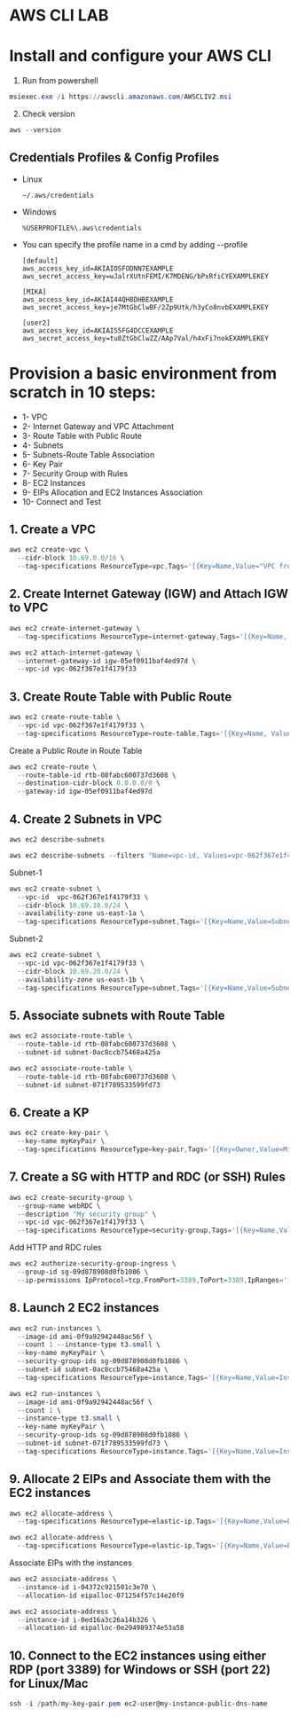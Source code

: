 # AWS CLI LAB


# Install and configure your AWS CLI

  1. Run from powershell
  ```powershell
  msiexec.exe /i https://awscli.amazonaws.com/AWSCLIV2.msi
  ```

  2. Check version
  ```powershell
  aws --version
  ```

## Credentials Profiles & Config Profiles

* Linux
  ```
  ~/.aws/credentials
  ```
  
* Windows
  ```
  %USERPROFILE%\.aws\credentials
  ```
  
* You can specify the profile name in a cmd by adding --profile <profileName>
  ```
  [default]
  aws_access_key_id=AKIAIOSFODNN7EXAMPLE
  aws_secret_access_key=wJalrXUtnFEMI/K7MDENG/bPxRfiCYEXAMPLEKEY

  [MIKA]
  aws_access_key_id=AKIAI44QH8DHBEXAMPLE
  aws_secret_access_key=je7MtGbClwBF/2Zp9Utk/h3yCo8nvbEXAMPLEKEY
  
  [user2]
  aws_access_key_id=AKIAI55FG4DCCEXAMPLE
  aws_secret_access_key=tu8ZtGbClwZZ/AAp7Val/h4xFi7nokEXAMPLEKEY
  ```
    
  
# Provision a basic environment from scratch in 10 steps:

* 1- VPC
* 2- Internet Gateway and VPC Attachment
* 3- Route Table with Public Route
* 4- Subnets
* 5- Subnets-Route Table Association
* 6- Key Pair
* 7- Security Group with Rules
* 8- EC2 Instances
* 9- EIPs Allocation and EC2 Instances Association
* 10- Connect and Test

  
## 1. Create a VPC
  ```powershell
  aws ec2 create-vpc \
  	--cidr-block 10.69.0.0/16 \
  	--tag-specifications ResourceType=vpc,Tags='[{Key=Name,Value="VPC from CLI"},{Key=Owner,Value="MIKA"}]'
  ```
  
  
## 2. Create Internet Gateway (IGW) and Attach IGW to VPC
  ```powershell
  aws ec2 create-internet-gateway \
	--tag-specifications ResourceType=internet-gateway,Tags='[{Key=Name, Value=myIGW}]'
  ```
  ```powershell
  aws ec2 attach-internet-gateway \
	--internet-gateway-id igw-05ef0911baf4ed97d \ 
	--vpc-id vpc-062f367e1f4179f33
  ```	

## 3. Create Route Table with Public Route
  ```powershell
  aws ec2 create-route-table \
	--vpc-id vpc-062f367e1f4179f33 \
	--tag-specifications ResourceType=route-table,Tags='[{Key=Name, Value=Public-RT}]'
  ```

  Create a Public Route in Route Table 
  ```powershell
  aws ec2 create-route \
	--route-table-id rtb-08fabc600737d3608 \
	--destination-cidr-block 0.0.0.0/0 \
	--gateway-id igw-05ef0911baf4ed97d
  ```	

## 4. Create 2 Subnets in VPC
  ```powershell
  aws ec2 describe-subnets
  ```
  ```powershell
  aws ec2 describe-subnets --filters "Name=vpc-id, Values=vpc-062f367e1f4179f33"
  ```

  Subnet-1
  ```powershell
  aws ec2 create-subnet \
	--vpc-id  vpc-062f367e1f4179f33 \
	--cidr-block 10.69.10.0/24 \
	--availability-zone us-east-1a \
	--tag-specifications ResourceType=subnet,Tags='[{Key=Name,Value=Subnet-1}]'
  ```

  Subnet-2
  ```powershell
  aws ec2 create-subnet \
	--vpc-id vpc-062f367e1f4179f33 \
	--cidr-block 10.69.20.0/24 \
	--availability-zone us-east-1b \
	--tag-specifications ResourceType=subnet,Tags='[{Key=Name,Value=Subnet-2}]'
  ```

## 5. Associate subnets with Route Table
  ```powershell
  aws ec2 associate-route-table \
	--route-table-id rtb-08fabc600737d3608 \
	--subnet-id subnet-0ac8ccb75468a425a
  ```
  ```powershell
  aws ec2 associate-route-table \
	--route-table-id rtb-08fabc600737d3608 \
	--subnet-id subnet-071f789533599fd73
  ```

## 6. Create a KP
  ```powershell
  aws ec2 create-key-pair \
	--key-name myKeyPair \
	--tag-specifications ResourceType=key-pair,Tags='[{Key=Owner,Value=Mika}]'
  ```

## 7. Create a SG with HTTP and RDC (or SSH) Rules
  ```powershell
  aws ec2 create-security-group \
	--group-name webRDC \
	--description "My security group" \
	--vpc-id vpc-062f367e1f4179f33 \
	--tag-specifications ResourceType=security-group,Tags='[{Key=Name,Value=webRDC}]'
  ```

  Add HTTP and RDC rules
  ```powershell
  aws ec2 authorize-security-group-ingress \
	--group-id sg-09d878908d0fb1086 \
	--ip-permissions IpProtocol=tcp,FromPort=3389,ToPort=3389,IpRanges='[{CidrIp=0.0.0.0/0}]' IpProtocol=tcp,FromPort=80,ToPort=80,IpRanges='[{CidrIp=0.0.0.0/0}]'
  ```

## 8. Launch 2 EC2 instances
  ```powershell
  aws ec2 run-instances \
	--image-id ami-0f9a92942448ac56f \
	--count 1 --instance-type t3.small \
	--key-name myKeyPair \
	--security-group-ids sg-09d878908d0fb1086 \
	--subnet-id subnet-0ac8ccb75468a425a \
	--tag-specifications ResourceType=instance,Tags='[{Key=Name,Value=Instance-1}]'
  ```
  ```powershell
  aws ec2 run-instances \
	--image-id ami-0f9a92942448ac56f \
	--count 1 \
	--instance-type t3.small \
	--key-name myKeyPair \
	--security-group-ids sg-09d878908d0fb1086 \
	--subnet-id subnet-071f789533599fd73 \
	--tag-specifications ResourceType=instance,Tags='[{Key=Name,Value=Instance-2}]'
  ```

## 9. Allocate 2 EIPs and Associate them with the EC2 instances
  ```powershell
  aws ec2 allocate-address \
	--tag-specifications ResourceType=elastic-ip,Tags='[{Key=Name,Value=EIP-1}]'
  ```
  ```powershell
  aws ec2 allocate-address \
	--tag-specifications ResourceType=elastic-ip,Tags='[{Key=Name,Value=EIP-2}]'
  ```
  Associate EIPs with the instances
  ```powershell
  aws ec2 associate-address \
	--instance-id i-04372c921501c3e70 \
	--allocation-id eipalloc-071254f57c14e20f9
  ```
  ```powershell
  aws ec2 associate-address \
	--instance-id i-0ed16a3c26a14b326 \
	--allocation-id eipalloc-0e294989374e53a58
  ```

  ## 10. Connect to the EC2 instances using either RDP (port 3389) for Windows or SSH (port 22) for Linux/Mac
  ```powershell
  ssh -i /path/my-key-pair.pem ec2-user@my-instance-public-dns-name
  ```
